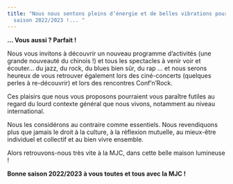 ```yaml
---
title: "Nous nous sentons pleins d’énergie et de belles vibrations pour la
  saison 2022/2023 !... "
---
```

**... Vous aussi ? Parfait !** 

Nous vous invitons à découvrir un nouveau programme d’activités (une grande nouveauté du chinois !) et tous les spectacles à venir voir et écouter… du jazz, du rock, du blues bien sûr, du rap … et nous serons heureux de vous retrouver également lors des ciné-concerts (quelques perles à re-découvrir) et lors des rencontres Conf’n’Rock. 

Ces plaisirs que nous vous proposons pourraient vous paraître futiles au regard du lourd contexte général que nous vivons, notamment au niveau international. 

Nous les considérons au contraire comme essentiels. Nous revendiquons plus que jamais le droit à la culture, à la réflexion mutuelle, au mieux-être individuel et collectif et au bien vivre ensemble. 

Alors retrouvons-nous très vite à la MJC, dans cette belle maison lumineuse !

**Bonne saison 2022/2023 à vous toutes et tous avec la MJC !**
